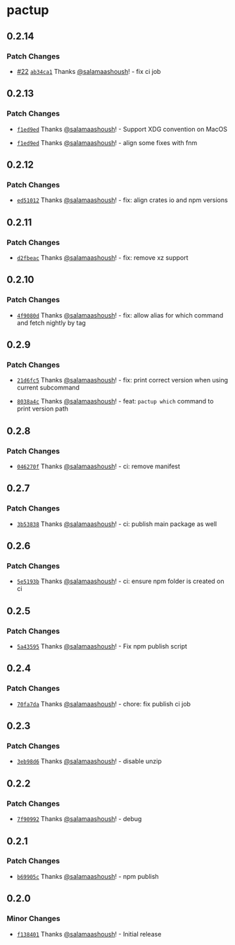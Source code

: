 # pactup

## 0.2.14

### Patch Changes

- [#22](https://github.com/kadena-community/pactup/pull/22) [`ab34ca1`](https://github.com/kadena-community/pactup/commit/ab34ca1d34ce0a3f256ddc4db1016816470773ce) Thanks [@salamaashoush](https://github.com/salamaashoush)! - fix ci job

## 0.2.13

### Patch Changes

- [`f1ed9ed`](https://github.com/kadena-community/pactup/commit/f1ed9ed19451412da2251148fe81ec27d9976bf0) Thanks [@salamaashoush](https://github.com/salamaashoush)! - Support XDG convention on MacOS

- [`f1ed9ed`](https://github.com/kadena-community/pactup/commit/f1ed9ed19451412da2251148fe81ec27d9976bf0) Thanks [@salamaashoush](https://github.com/salamaashoush)! - align some fixes with fnm

## 0.2.12

### Patch Changes

- [`ed51012`](https://github.com/kadena-community/pactup/commit/ed510129baf8a8b75c56cd61347e53dd63b8461a) Thanks [@salamaashoush](https://github.com/salamaashoush)! - fix: align crates io and npm versions

## 0.2.11

### Patch Changes

- [`d2fbeac`](https://github.com/kadena-community/pactup/commit/d2fbeac7b85101379fe3a4e7cf84a205dd219d90) Thanks [@salamaashoush](https://github.com/salamaashoush)! - fix: remove xz support

## 0.2.10

### Patch Changes

- [`4f9080d`](https://github.com/kadena-community/pactup/commit/4f9080d0013969b2b6caa0fb3207a0417d8da2a7) Thanks [@salamaashoush](https://github.com/salamaashoush)! - fix: allow alias for which command and fetch nightly by tag

## 0.2.9

### Patch Changes

- [`21d6fc5`](https://github.com/kadena-community/pactup/commit/21d6fc558a40b523e9ff555e064d5e89a9332248) Thanks [@salamaashoush](https://github.com/salamaashoush)! - fix: print correct version when using current subcommand

- [`8038a4c`](https://github.com/kadena-community/pactup/commit/8038a4c0d226a3478015c828526c0a47dbaf04d3) Thanks [@salamaashoush](https://github.com/salamaashoush)! - feat: `pactup which` command to print version path

## 0.2.8

### Patch Changes

- [`046270f`](https://github.com/kadena-community/pactup/commit/046270f1be9e5d8e439c823afd6744a3bf8e4a87) Thanks [@salamaashoush](https://github.com/salamaashoush)! - ci: remove manifest

## 0.2.7

### Patch Changes

- [`3b53838`](https://github.com/kadena-community/pactup/commit/3b53838c9af03dea7e450cb7984fbe070c7d7052) Thanks [@salamaashoush](https://github.com/salamaashoush)! - ci: publish main package as well

## 0.2.6

### Patch Changes

- [`5e5193b`](https://github.com/kadena-community/pactup/commit/5e5193bfe01df23b4dc696e1a0e44bedf94fa136) Thanks [@salamaashoush](https://github.com/salamaashoush)! - ci: ensure npm folder is created on ci

## 0.2.5

### Patch Changes

- [`5a43595`](https://github.com/kadena-community/pactup/commit/5a43595040393afa9ade65266e8a22309b8e3378) Thanks [@salamaashoush](https://github.com/salamaashoush)! - Fix npm publish script

## 0.2.4

### Patch Changes

- [`70fa7da`](https://github.com/kadena-community/pactup/commit/70fa7dacca560a96c22e3cb0aebee3031e699846) Thanks [@salamaashoush](https://github.com/salamaashoush)! - chore: fix publish ci job

## 0.2.3

### Patch Changes

- [`3eb98d6`](https://github.com/kadena-community/pactup/commit/3eb98d65eeeb41c62304031085d2019df47f03a4) Thanks [@salamaashoush](https://github.com/salamaashoush)! - disable unzip

## 0.2.2

### Patch Changes

- [`7f90992`](https://github.com/kadena-community/pactup/commit/7f9099207a99e7763f8144c0d3d229d3bcfdb5ac) Thanks [@salamaashoush](https://github.com/salamaashoush)! - debug

## 0.2.1

### Patch Changes

- [`b69905c`](https://github.com/kadena-community/pactup/commit/b69905ce779f65afbe7f8a866699d7236ebb47f2) Thanks [@salamaashoush](https://github.com/salamaashoush)! - npm publish

## 0.2.0

### Minor Changes

- [`f138401`](https://github.com/kadena-community/pactup/commit/f13840194f537c8fa684a662a3bca82dc8e731e0) Thanks [@salamaashoush](https://github.com/salamaashoush)! - Initial release
